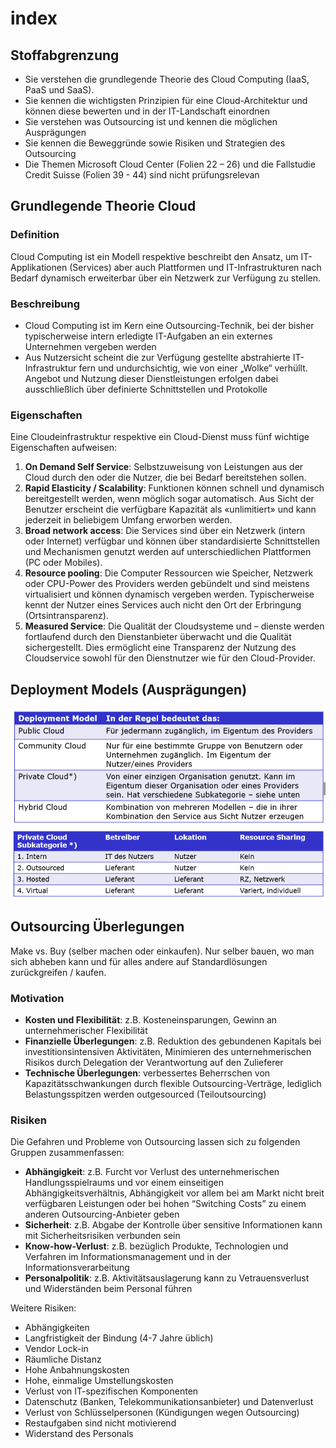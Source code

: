 # index

## Stoffabgrenzung

* Sie verstehen die grundlegende Theorie des Cloud Computing \(IaaS, PaaS und SaaS\).
* Sie kennen die wichtigsten Prinzipien für eine Cloud-Architektur und können diese bewerten und in der IT-Landschaft einordnen
* Sie verstehen was Outsourcing ist und kennen die möglichen Ausprägungen
* Sie kennen die Beweggründe sowie Risiken und Strategien des Outsourcing
* Die Themen Microsoft Cloud Center \(Folien 22 – 26\) und die Fallstudie Credit Suisse \(Folien 39 - 44\) sind  nicht prüfungsrelevan

## Grundlegende Theorie Cloud

### Definition

Cloud Computing ist ein Modell respektive beschreibt den Ansatz, um IT-Applikationen \(Services\) aber auch Plattformen und IT-Infrastrukturen nach Bedarf dynamisch erweiterbar über ein Netzwerk zur Verfügung zu stellen.

### Beschreibung

* Cloud Computing ist im Kern eine Outsourcing-Technik, bei der bisher typischerweise intern erledigte IT-Aufgaben an ein externes Unternehmen vergeben werden
* Aus Nutzersicht scheint die zur Verfügung gestellte abstrahierte IT-Infrastruktur fern und undurchsichtig, wie von einer „Wolke“ verhüllt. Angebot und Nutzung dieser Dienstleistungen erfolgen dabei ausschließlich über definierte Schnittstellen und Protokolle

### Eigenschaften

Eine Cloudeinfrastruktur respektive ein Cloud-Dienst muss fünf wichtige Eigenschaften aufweisen:

1. **On Demand Self Service**: Selbstzuweisung von Leistungen aus der Cloud durch den oder die Nutzer, die bei Bedarf bereitstehen sollen.
2. **Rapid Elasticity / Scalability**: Funktionen können schnell und dynamisch bereitgestellt werden, wenn möglich sogar automatisch. Aus Sicht der Benutzer erscheint die verfügbare Kapazität als «unlimitiert» und kann jederzeit in beliebigem Umfang erworben werden.
3. **Broad network access**:  Die Services sind über ein Netzwerk \(intern oder Internet\) verfügbar und können über standardisierte Schnittstellen und Mechanismen genutzt werden auf unterschiedlichen Plattformen \(PC oder Mobiles\).
4. **Resource pooling**: Die Computer Ressourcen wie Speicher, Netzwerk oder CPU-Power des Providers werden gebündelt und sind meistens virtualisiert und können dynamisch vergeben werden. Typischerweise kennt der Nutzer eines Services auch nicht den Ort der Erbringung \(Ortsintransparenz\).
5. **Measured Service**:  Die Qualität der Cloudsysteme und – dienste werden fortlaufend durch den Dienstanbieter überwacht und die Qualität sichergestellt. Dies ermöglicht eine Transparenz der Nutzung des Cloudservice sowohl für den Dienstnutzer wie für den Cloud-Provider.

## Deployment Models \(Ausprägungen\)

![1547923015148](../../.gitbook/assets/1547923015148.png)

## Outsourcing Überlegungen

Make vs. Buy \(selber machen oder einkaufen\). Nur selber bauen, wo man sich abheben kann und für alles andere auf Standardlösungen zurückgreifen / kaufen.

### Motivation

* **Kosten und Flexibilität**: z.B. Kosteneinsparungen, Gewinn an unternehmerischer Flexibilität
* **Finanzielle Überlegungen**: z.B. Reduktion des gebundenen Kapitals bei investitionsintensiven Aktivitäten, Minimieren des unternehmerischen Risikos durch Delegation der Verantwortung auf den Zulieferer
* **Technische Überlegungen**: verbessertes Beherrschen von Kapazitätsschwankungen durch flexible Outsourcing-Verträge, lediglich Belastungsspitzen werden outgesourced \(Teiloutsourcing\)

### Risiken

Die Gefahren und Probleme von Outsourcing lassen sich zu folgenden Gruppen zusammenfassen:

* **Abhängigkeit**: z.B. Furcht vor Verlust des unternehmerischen Handlungsspielraums und vor einem einseitigen Abhängigkeitsverhältnis, Abhängigkeit vor allem bei am Markt nicht breit verfügbaren Leistungen oder bei hohen “Switching Costs” zu einem anderen Outsourcing-Anbieter geben
* **Sicherheit**: z.B. Abgabe der Kontrolle über sensitive Informationen kann mit Sicherheitsrisiken verbunden sein
* **Know-how-Verlust**: z.B. bezüglich Produkte, Technologien und Verfahren im Informationsmanagement und in der Informationsverarbeitung
* **Personalpolitik**: z.B. Aktivitätsauslagerung kann zu Vetrauensverlust und Widerständen beim Personal führen

Weitere Risiken:

* Abhängigkeiten
* Langfristigkeit der Bindung \(4-7 Jahre üblich\)
* Vendor Lock-in
* Räumliche Distanz
* Hohe Anbahnungskosten
* Hohe, einmalige Umstellungskosten
* Verlust von IT-spezifischen Komponenten
* Datenschutz \(Banken, Telekommunikationsanbieter\) und Datenverlust
* Verlust von Schlüsselpersonen \(Kündigungen wegen Outsourcing\)
* Restaufgaben sind nicht motivierend
* Widerstand des Personals

